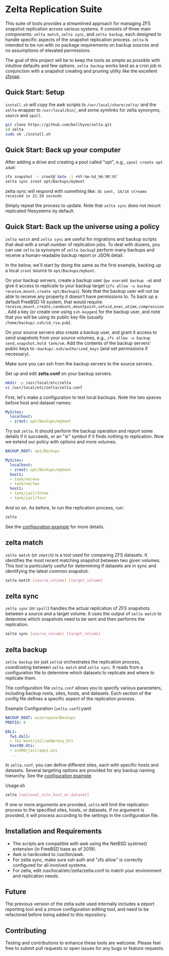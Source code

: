 # Zelta Replication Suite

This suite of tools provides a streamlined approach for managing ZFS snapshot replication across various systems. It consists of three main components: ```zelta match```, ```zelta sync```, and ```zelta backup```, each designed to handle specific aspects of the snapshot replication process. ```zelta``` is intended to be run with no package requirements on backup sources and no assumptions of elevated permissions.

The goal of this project will be to keep the tools as simple as possible with intuitive defaults and few options. ```zelta backup``` works best as a cron job in conjunction with a snapshot creating and pruning utility like the excellent [zfsnap](https://github.com/zfsnap/zfsnap).


## Quick Start: Setup

```install.sh``` will copy the awk scripts to ```/usr/local/share/zelta/``` and the ```zelta``` wrapper to ```/usr/local/bin/```, and some symlinks for zelta synonyms, ```zmatch``` and ```zpull```.

```sh
git clone https://github.com/bellhyve/zelta.git
cd zelta
sudo sh ./install.sh
```

## Quick Start: Back up your computer

After adding a drive and creating a pool called "opt", e.g., `zpool create opt ada0`:

```sh
zfs snapshot -r zroot@`date -j +%Y-%m-%d_%H.%M.%S`
zelta sync zroot opt/Backups/myboot
```

zelta sync will respond with something like: ```3G sent, 14/14 streams received in 21.59 seconds```

Simply repeat the process to update. Note that ```zelta sync``` does not mount replicated filesystems by default.


## Quick Start: Back up the universe using a policy

```zelta match``` and ```zelta sync``` are useful for migrations and backup scripts that deal with a small number of replication jobs. To deal with dozens, you can use ```zelta``` (a synonym of ```zelta backup```) perform many backups and receive a human-readable backup report or JSON detail.

In the below, we'll start by doing the same as the first example, backing up a local ```zroot``` source to ```opt/Backups/myboot```.

On your backup servers, create a backup user (```pw useradd backup -m```) and give it access to replicate to your backup target (```zfs allow -u backup receive,mount,create opt/Backups```). Note that the backup user will not be able to receive any property it doesn't have permissions to. To back up a default FreeBSD 14 system, that would require: `receive,mount,create,canmount,mountpoint,setuid,exec,atime,compression`. Add a key (or create one using ```ssh-keygen```) for the backup user, and note that you will be using its public key file (usually ```/home/backup/.ssh/id_rsa.pub```).

On your source servers also create a backup user, and grant it access to send snapshots from your source volumes, e.g., ```zfs allow -u backup send,snapshot,hold tank/vm```. Add the contents of the backup servers' public keys to ```~backup/.ssh/authorized_keys``` (and set permissions if necessary).

Make sure you can ssh from the backup servers to the source servers.

Set up and edit **zelta.conf** on your backup servers.

```sh
mkdir -p /usr/local/etc/zelta
vi /usr/local/etc/zelta/zelta.conf
```

First, let's make a configuration to test local backups. Note the two spaces before host and dataset names:

```yaml
MySites:
  localhost:
  - zroot: opt/Backups/myboot
```

Try out ```zelta```. It should perform the backup operation and report some details if it succeeds, or an "⊜" symbol if it finds nothing to replication. Now we extend our policy with options and more volumes.

```yaml
BACKUP_ROOT: opt/Backups

MySites:
  localhost:
  - zroot: opt/Backups/myboot
  host1:
  - tank/vm/one
  - tank/vm/two
  host1:
  - tank/jail/three
  - tank/jail/four
```
And so on. As before, to run the replication process, run:

```sh
zelta
```

See the [configuration example](https://github.com/bellhyve/zelta/blob/main/zelta.conf) for more details.


## zelta match

```zelta match``` (or ```zmatch```) is a tool used for comparing ZFS datasets. It identifies the most recent matching snapshot between two given volumes. This tool is particularly useful for determining if datasets are in sync and identifying the latest common snapshot.

```sh
zelta match [source_volume] [target_volume]
```

## zelta sync

```zelta sync``` (or ```zpull```) handles the actual replication of ZFS snapshots between a source and a target volume. It uses the output of ```zelta match``` to determine which snapshots need to be sent and then performs the replication.

```sh
zelta sync [source_volume] [target_volume]
```

## zelta backup

```zelta backup``` (or just ```zelta```) orchestrates the replication process, coordinating between ```zelta match``` and ```zelta sync```. It reads from a configuration file to determine which datasets to replicate and where to replicate them.

The configuration file ```zelta.conf``` allows you to specify various parameters, including backup roots, sites, hosts, and datasets. Each section of the config file defines a specific aspect of the replication process.

Example Configuration (```zelta.conf```):yaml
```yaml
BACKUP_ROOT: outerspace/Backups
PREFIX: 0

DAL1:
  fw1.dal1:
  - fw1-boot/jail/webproxy_bti
  host00.bts:
  - ssd00/jail/app1.asi
  ...
```

In ```zelta.conf```, you can define different sites, each with specific hosts and datasets. Several targeting options are provided for any backup naming hierarchy. See the [configuration example](https://github.com/bellhyve/zelta/blob/main/zelta.conf).

Usage:sh
```sh
zelta [optional_site_host_or_dataset]
```

If one or more arguments are provided, ```zelta``` will limit the replication process to the specified sites, hosts, or datasets. If no argument is provided, it will process according to the settings in the configuration file.

## Installation and Requirements

- The scripts are compatible with awk using the NetBSD systime() extension (in FreeBSD base as of 2019).
- Awk is hardcoded to /usr/bin/awk.
- For zelta sync, make sure ssh auth and "zfs allow" is correctly configured for all involved systems.
- For zelta, edit /usr/local/etc/zelta/zelta.conf to match your environment and replication needs.

## Future

The previous version of the zelta suite used internally includes a zeport reporting tool and a zmove configuration editing tool, and need to be refactored before being added to this repository.

## Contributing

Testing and contributions to enhance these tools are welcome. Please feel free to submit pull requests or open issues for any bugs or feature requests.